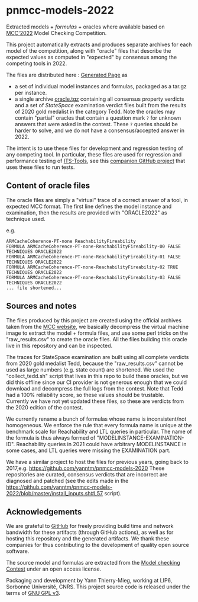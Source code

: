 # pnmcc-models-2022

Extracted models + *formulas* + oracles where available based on [MCC'2022](http://mcc.lip6.fr) Model Checking Competition.

This project automatically extracts and produces separate archives for each model of the competition, along with "oracle" files that describe the expected values as computed in "expected" by consensus among the competing tools in 2022.

The files are distributed here : [Generated Page](https://yanntm.github.io/pnmcc-models-2022/index.html) as 

* a set of individual model instances and formulas, packaged as a tar.gz per instance.
* a single archive [oracle.tgz](https://yanntm.github.io/pnmcc-models-2022/oracle.tar.gz) containing all consensus property verdicts 
 and a set of *StateSpace* examination verdict files built from the results of 2020 gold medalist in the category Tedd. 
 Note the oracles may contain "partial" oracles that contain a question mark `?` for unknown answers that were asked in the contest. 
 These `?` queries should be harder to solve, and we do not have a consensus/accepted answer in 2022.
 
The intent is to use these files for development and regression testing of any competing tool. 
In particular, these files are used for regression and performance testing of [ITS-Tools](http://ddd.lip6.fr), see this [companion GitHub project](https://github.com/yanntm/pnmcc-tests) that uses these files to run tests.
 
## Content of oracle files

The oracle files are simply a "virtual" trace of a correct answer of a tool, in expected MCC format. 
The first line defines the model instance and examination, then the results are provided with "ORACLE2022" as technique used.

e.g.

```
ARMCacheCoherence-PT-none ReachabilityFireability
FORMULA ARMCacheCoherence-PT-none-ReachabilityFireability-00 FALSE TECHNIQUES ORACLE2022
FORMULA ARMCacheCoherence-PT-none-ReachabilityFireability-01 FALSE TECHNIQUES ORACLE2022
FORMULA ARMCacheCoherence-PT-none-ReachabilityFireability-02 TRUE TECHNIQUES ORACLE2022
FORMULA ARMCacheCoherence-PT-none-ReachabilityFireability-03 FALSE TECHNIQUES ORACLE2022
... file shortened...
```

## Sources and notes

The files produced by this project are created using the official archives taken from the [MCC website](https://mcc.lip6.fr/archives/), we basically decompress the virtual machine image to extract the model + formula files, 
and use some perl tricks on the "raw_results.csv" to create the oracle files. All the files building this oracle live in this repository and can be inspected.

The traces for StateSpace examination are built using all complete verdicts from 2020 gold medalist Tedd, because the "raw_results.csv" cannot be used as large numbers (e.g. state count) are shortened.
We used the "collect_tedd.sh" script that lives in this repo to build these oracles, but we did this offline since our CI provider is not generous enough that we could download and decompress the full logs from the contest.
Note that Tedd had a 100% reliability score, so these values should be trustable.  
Currently we have not yet updated these files, so these are verdicts from the 2020 edition of the contest.

We currently rename a bunch of formulas whose name is inconsistent/not homogeneous. 
We enforce the rule that every formula name is unique at the benchmark scale for Reachability and LTL queries in particular.
The name of the formula is thus always formed of "MODELINSTANCE-EXAMINATION-ID".
Reachability queries in 2021 could have arbitrary MODELINSTANCE in some cases, and LTL queries were missing the EXAMINATION part.

We have a similar project to host the files for previous years, going back to 2017,e.g. https://github.com/yanntm/pnmcc-models-2020
These repositories are curated, consensus verdicts that are incorrect are diagnosed and patched (see the edits made in the https://github.com/yanntm/pnmcc-models-2022/blob/master/install_inputs.sh#L57 script).

## Acknowledgements

We are grateful to [GitHub](https://github.com) for freely providing build time and network bandwidth for these artifacts (through GitHub actions), as well as  for hosting this repository and the generated artifacts. 
We thank these companies for thus contributing to the development of quality open source software.
  
The source model and formulas are extracted from the [Model checking Contest](http://mcc.lip6.fr) under an open access license.

Packaging and development by Yann Thierry-Mieg, working at LIP6, Sorbonne Université, CNRS.
This project source code is released under the terms of [GNU GPL v3](https://www.gnu.org/licenses/gpl-3.0.html).
